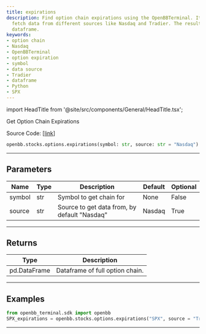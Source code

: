 ```yaml
---
title: expirations
description: Find option chain expirations using the OpenBBTerminal. It allows to
  fetch data from different sources like Nasdaq and Tradier. The result is a comprehensive
  dataframe.
keywords:
- option chain
- Nasdaq
- OpenBBTerminal
- option expiration
- symbol
- data source
- Tradier
- dataframe
- Python
- SPX
---
```


import HeadTitle from '@site/src/components/General/HeadTitle.tsx';

<HeadTitle title="expirations - Options - Stocks - Reference | OpenBB SDK Docs" />

Get Option Chain Expirations

Source Code: [[link](https://github.com/OpenBB-finance/OpenBBTerminal/tree/main/openbb_terminal/stocks/options/options_sdk_helper.py#L69)]

```python
openbb.stocks.options.expirations(symbol: str, source: str = "Nasdaq")
```

---

## Parameters

| Name | Type | Description | Default | Optional |
| ---- | ---- | ----------- | ------- | -------- |
| symbol | str | Symbol to get chain for | None | False |
| source | str | Source to get data from, by default "Nasdaq" | Nasdaq | True |


---

## Returns

| Type | Description |
| ---- | ----------- |
| pd.DataFrame | Dataframe of full option chain. |
---

## Examples

```python
from openbb_terminal.sdk import openbb
SPX_expirations = openbb.stocks.options.expirations("SPX", source = "Tradier")
```

---
